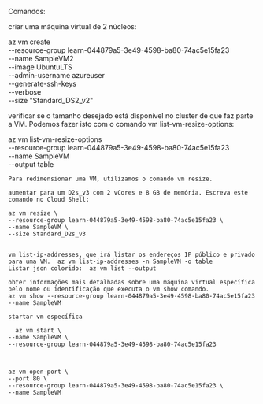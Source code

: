 Comandos: 

criar uma máquina virtual de 2 núcleos:

az vm create \
    --resource-group learn-044879a5-3e49-4598-ba80-74ac5e15fa23 \
    --name SampleVM2 \
    --image UbuntuLTS \
    --admin-username azureuser \
    --generate-ssh-keys \
    --verbose \
    --size "Standard_DS2_v2"

verificar se o tamanho desejado está disponível no cluster de que faz parte a VM. Podemos fazer isto com o comando vm list-vm-resize-options:

az vm list-vm-resize-options \
    --resource-group learn-044879a5-3e49-4598-ba80-74ac5e15fa23 \
    --name SampleVM \
    --output table
    
    
    Para redimensionar uma VM, utilizamos o comando vm resize.
    
    aumentar para um D2s_v3 com 2 vCores e 8 GB de memória. Escreva este comando no Cloud Shell:
    
    az vm resize \
    --resource-group learn-044879a5-3e49-4598-ba80-74ac5e15fa23 \
    --name SampleVM \
    --size Standard_D2s_v3
    
    
    vm list-ip-addresses, que irá listar os endereços IP público e privado para uma VM.  az vm list-ip-addresses -n SampleVM -o table
    Listar json colorido:  az vm list --output 
    
    obter informações mais detalhadas sobre uma máquina virtual específica pelo nome ou identificação que executa o vm show comando.
    az vm show --resource-group learn-044879a5-3e49-4598-ba80-74ac5e15fa23 --name SampleVM
    
    startar vm específica 

      az vm start \
    --name SampleVM \
    --resource-group learn-044879a5-3e49-4598-ba80-74ac5e15fa23
    
  
    
    az vm open-port \
    --port 80 \
    --resource-group learn-044879a5-3e49-4598-ba80-74ac5e15fa23 \
    --name SampleVM

